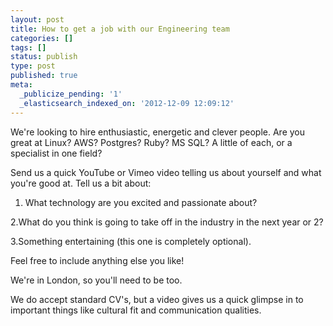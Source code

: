 ```yaml
---
layout: post
title: How to get a job with our Engineering team
categories: []
tags: []
status: publish
type: post
published: true
meta:
  _publicize_pending: '1'
  _elasticsearch_indexed_on: '2012-12-09 12:09:12'
---
```

We're looking to hire enthusiastic, energetic and clever people. Are you great at Linux? AWS? Postgres? Ruby? MS SQL? A little of each, or a specialist in one field?

Send us a quick YouTube or Vimeo video telling us about yourself and what you're good at. Tell us a bit about:

1. What technology are you excited and passionate about?

2.What do you think is going to take off in the industry in the next year or 2?

3.Something entertaining (this one is completely optional).

Feel free to include anything else you like!

We're in London, so you'll need to be too.

We do accept standard CV's, but a video gives us a quick glimpse in to important things like cultural fit and communication qualities.
